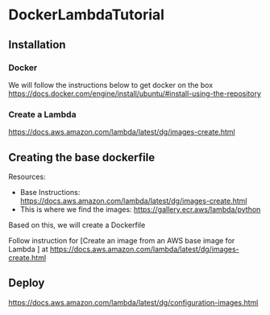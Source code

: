 # DockerLambdaTutorial

## Installation

### Docker
We will follow the instructions below to get docker on the box
https://docs.docker.com/engine/install/ubuntu/#install-using-the-repository

### Create a Lambda
https://docs.aws.amazon.com/lambda/latest/dg/images-create.html

## Creating the base dockerfile
Resources:

- Base Instructions: https://docs.aws.amazon.com/lambda/latest/dg/images-create.html
- This is where we find the images: https://gallery.ecr.aws/lambda/python

Based on this, we will create a Dockerfile

Follow instruction for [Create an image from an AWS base image for Lambda
] at https://docs.aws.amazon.com/lambda/latest/dg/images-create.html

## Deploy
https://docs.aws.amazon.com/lambda/latest/dg/configuration-images.html
